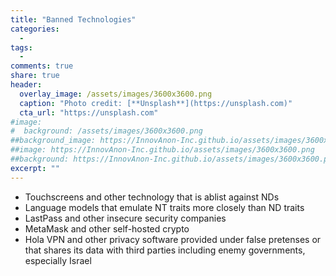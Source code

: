 ```yaml
---
title: "Banned Technologies"
categories:
  - 
tags:
  - 
comments: true
share: true
header:
  overlay_image: /assets/images/3600x3600.png
  caption: "Photo credit: [**Unsplash**](https://unsplash.com)"
  cta_url: "https://unsplash.com"
#image:
#  background: /assets/images/3600x3600.png
##background_image: https://InnovAnon-Inc.github.io/assets/images/3600x3600.png
##image: https://InnovAnon-Inc.github.io/assets/images/3600x3600.png
##background: https://InnovAnon-Inc.github.io/assets/images/3600x3600.png
excerpt: ""
---
```


- Touchscreens and other technology that is ablist against NDs
- Language models that emulate NT traits more closely than ND traits
- LastPass and other insecure security companies
- MetaMask and other self-hosted crypto
- Hola VPN and other privacy software provided under false pretenses or that shares its data with third parties including enemy governments, especially Israel
